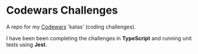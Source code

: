 # Codewars Challenges
A repo for my [Codewars](https://www.codewars.com/) 'katas' (coding challenges).

I have been been completing the challenges in **TypeScript** and running unit tests using **Jest**.